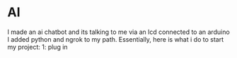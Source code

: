 # AI
I made an ai chatbot and its talking to me via an lcd connected to an arduino
I added python and ngrok to my path. 
Essentially, here is what i do to start my project:
  1: plug in 
